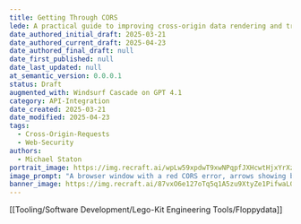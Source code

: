 ```yaml
---
title: Getting Through CORS
lede: A practical guide to improving cross-origin data rendering and troubleshooting CORS issues in modern web development.
date_authored_initial_draft: 2025-03-21
date_authored_current_draft: 2025-04-23
date_authored_final_draft: null
date_first_published: null
date_last_updated: null
at_semantic_version: 0.0.0.1
status: Draft
augmented_with: Windsurf Cascade on GPT 4.1
category: API-Integration
date_created: 2025-03-21
date_modified: 2025-04-23
tags:
  - Cross-Origin-Requests
  - Web-Security
authors:
  - Michael Staton
portrait_image: https://img.recraft.ai/wpLw59xpdwT9xwNPqpfJXHcwtHjxYrXzzIEjJOjTYvw/rs:fit:1024:1820:0/raw:1/plain/abs://external/images/c56620d0-e033-4478-9bd3-cc60a400483e
image_prompt: "A browser window with a red CORS error, arrows showing blocked cross-origin requests, and a developer troubleshooting the issue."
banner_image: https://img.recraft.ai/87vxO6e127oTq5q1A5zu9XtyZe1PifwaLGSyYcAl_VM/rs:fit:2048:1024:0/raw:1/plain/abs://external/images/3fa2d086-578d-4d64-8666-8bec5114159c
---
```


[[Tooling/Software Development/Lego-Kit Engineering Tools/Floppydata]]